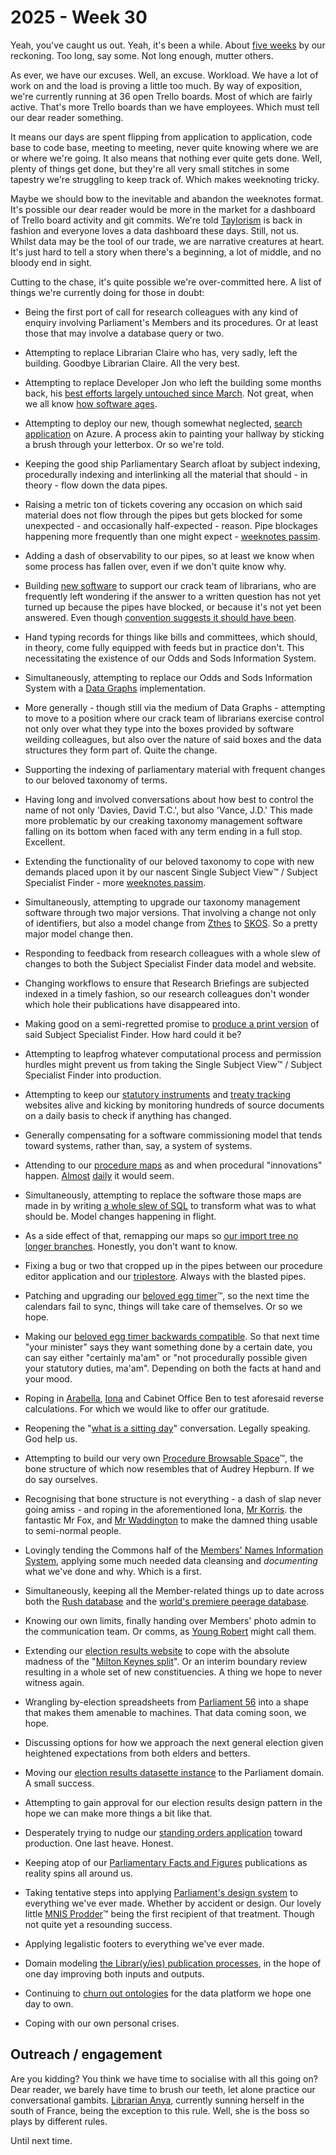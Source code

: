 # 2025 - Week 30

Yeah, you've caught us out. Yeah, it's been a while. About [five weeks](https://ukparliament.github.io/ontologies/meta/weeknotes/2025/25/) by our reckoning. Too long, say some. Not long enough, mutter others.

As ever, we have our excuses. Well, an excuse. Workload. We have a lot of work on and the load is proving a little too much. By way of exposition, we're currently running at 36 open Trello boards. Most of which are fairly active. That's more Trello boards than we have employees. Which must tell our dear reader something.

It means our days are spent flipping from application to application, code base to code base, meeting to meeting, never quite knowing where we are or where we're going. It also means that nothing ever quite gets done. Well, plenty of things get done, but they're all very small stitches in some tapestry we're struggling to keep track of. Which makes weeknoting tricky.

Maybe we should bow to the inevitable and abandon the weeknotes format. It's possible our dear reader would be more in the market for a dashboard of Trello board activity and git commits. We're told [Taylorism](https://en.wikipedia.org/wiki/Scientific_management) is back in fashion and everyone loves a data dashboard these days. Still, not us. Whilst data may be the tool of our trade, we are narrative creatures at heart. It's just hard to tell a story when there's a beginning, a lot of middle, and no bloody end in sight.

Cutting to the chase, it's quite possible we're over-committed here. A list of things we're currently doing for those in doubt:

* Being the first port of call for research colleagues with any kind of enquiry involving Parliament's Members and its procedures. Or at least those that may involve a database query or two.

* Attempting to replace Librarian Claire who has, very sadly, left the building. Goodbye Librarian Claire. All the very best.

* Attempting to replace Developer Jon who left the building some months back, his [best efforts largely untouched since March](https://github.com/ukparliament/search-prototype). Not great, when we all know [how software ages](https://redmonk.com/jgovernor/2007/04/05/why-applications-are-like-fish-and-data-is-like-wine/).

* Attempting to deploy our new, though somewhat neglected, [search application](https://parliamentary-search-265cced0397e.herokuapp.com/) on Azure. A process akin to painting your hallway by sticking a brush through your letterbox. Or so we're told.

* Keeping the good ship Parliamentary Search afloat by subject indexing, procedurally indexing and interlinking all the material that should - in theory - flow down the data pipes.

* Raising a metric ton of tickets covering any occasion on which said material does not flow through the pipes but gets blocked for some unexpected - and occasionally half-expected - reason. Pipe blockages happening more frequently than one might expect - [weeknotes passim](https://ukparliament.github.io/ontologies/meta/weeknotes/2025/25/#applying-a-sink-plunger-to-our-research-briefing-publication-pipes).

* Adding a dash of observability to our pipes, so at least we know when some process has fallen over, even if we don't quite know why.

* Building [new software](https://question-checker-27df5d070358.herokuapp.com/) to support our crack team of librarians, who are frequently left wondering if the answer to a written question has not yet turned up because the pipes have blocked, or because it's not yet been answered. Even though [convention suggests it should have been](https://www.parliament.uk/about/how/business/written-answers/).

* Hand typing records for things like bills and committees, which should, in theory, come fully equipped with feeds but in practice don't. This necessitating the existence of our Odds and Sods Information System.

* Simultaneously, attempting to replace our Odds and Sods Information System with a [Data Graphs](https://datagraphs.com/) implementation.

* More generally - though still via the medium of Data Graphs - attempting to move to a position where our crack team of librarians exercise control not only over what they type into the boxes provided by software weilding colleagues, but also over the nature of said boxes and the data structures they form part of. Quite the change.

* Supporting the indexing of parliamentary material with frequent changes to our beloved taxonomy of terms.

* Having long and involved conversations about how best to control the name of not only 'Davies, David T.C.', but also 'Vance, J.D.' This made more problematic by our creaking taxonomy management software falling on its bottom when faced with any term ending in a full stop. Excellent.

* Extending the functionality of our beloved taxonomy to cope with new demands placed upon it by our nascent Single Subject View&trade; / Subject Specialist Finder - more [weeknotes passim](https://ukparliament.github.io/ontologies/meta/weeknotes/2025/25/#toward-a-single-subject-view-of-the-library).

* Simultaneously, attempting to upgrade our taxonomy management software through two major versions. That involving a change not only of identifiers, but also a model change from [Zthes](https://zthes.z3950.org/) to [SKOS](https://en.wikipedia.org/wiki/Simple_Knowledge_Organization_System). So a pretty major model change then.

* Responding to feedback from research colleagues with a whole slew of changes to both the Subject Specialist Finder data model and website.

* Changing workflows to ensure that Research Briefings are subjected indexed in a timely fashion, so our research colleagues don't wonder which hole their publications have disappeared into.

* Making good on a semi-regretted promise to [produce a print version](https://trello.com/c/yCybS5Wc/86-csv-output-for-testing-with-research-short-list) of said Subject Specialist Finder. How hard could it be?

* Attempting to leapfrog whatever computational process and permission hurdles might prevent us from taking the Single Subject View&trade; / Subject Specialist Finder into production.

* Attempting to keep our [statutory instruments](https://statutoryinstruments.parliament.uk/) and [treaty tracking](https://treaties.parliament.uk/) websites alive and kicking by monitoring hundreds of source documents on a daily basis to check if anything has changed.

* Generally compensating for a software commissioning model that tends toward systems, rather than, say, a system of systems.

* Attending to our [procedure maps](https://ukparliament.github.io/ontologies/procedure/maps/) as and when procedural "innovations" happen. [Almost](https://trello.com/c/1KGQPvpM/489-draft-affirmative-lords-question-not-decided) [daily](https://trello.com/c/CQnOLdQZ/488-treaties-business-by-the-international-relations-and-defence-committee) it would seem.

* Simultaneously, attempting to replace the software those maps are made in by writing [a whole slew of SQL](https://ukparliament.github.io/ontologies/procedure/meta/editor/data-graphs/instance-data/data-loading) to transform what was to what should be. Model changes happening in flight.

* As a side effect of that, remapping our maps so [our import tree no longer branches](https://trello.com/c/WUUXKC90/486-component-route-detangling). Honestly, you don't want to know.

* Fixing a bug or two that cropped up in the pipes between our procedure editor application and our [triplestore](https://en.wikipedia.org/wiki/Triplestore). Always with the blasted pipes.

* Patching and upgrading our [beloved egg timer](https://api.parliament.uk/egg-timer)&trade;, so the next time the calendars fail to sync, things will take care of themselves. Or so we hope.

* Making our [beloved egg timer backwards compatible](https://ukparliament.github.io/ontologies/meta/weeknotes/2025/25/#the-work-it-just-never-stops). So that next time "your minister" says they want something done by a certain date, you can say either "certainly ma'am" or "not procedurally possible given your statutory duties, ma'am". Depending on both the facts at hand and your mood.

* Roping in [Arabella](https://bsky.app/profile/arabellalaw.bsky.social), [Iona](https://bsky.app/profile/singlecrow.bsky.social) and Cabinet Office Ben to test aforesaid reverse calculations. For which we would like to offer our gratitude.

* Reopening the "[what is a sitting day](https://api.parliament.uk/egg-timer/meta/comments/date)" conversation. Legally speaking. God help us.

* Attempting to build our very own [Procedure Browsable Space](https://api.parliament.uk/procedure-browser)&trade;, the bone structure of which now resembles that of Audrey Hepburn. If we do say ourselves.

* Recognising that bone structure is not everything - a dash of slap never going amiss - and roping in the aforementioned Iona, [Mr Korris](https://bsky.app/profile/mattkorris.bsky.social). the fantastic Mr Fox, and [Mr Waddington](https://bsky.app/profile/mattwadd.bsky.social) to make the damned thing usable to semi-normal people. 

* Lovingly tending the Commons half of the [Members' Names Information System](https://data.parliament.uk/membersdataplatform/#), applying some much needed data cleansing and *documenting* what we've done and why. Which is a first.

* Simultaneously, keeping all the Member-related things up to date across both the [Rush database](https://membersafter1832.historyofparliamentonline.org/) and the [world's premiere peerage database](https://peerages.historyofparliamentonline.org/).

* Knowing our own limits, finally handing over Members' photo admin to the communication team. Or comms, as [Young Robert](https://bsky.app/profile/robert-brook.com) might call them.

* Extending our [election results website](https://electionresults.parliament.uk/) to cope with the absolute madness of the "[Milton Keynes split](https://electionresults.parliament.uk/legislation-items/uksi-1990-1307)". Or an interim boundary review resulting in a whole set of new constituencies. A thing we hope to never witness again.

* Wrangling by-election spreadsheets from [Parliament 56](https://electionresults.parliament.uk/parliament-periods/56) into a shape that makes them amenable to machines. That data coming soon, we hope.

* Discussing options for how we approach the next general election given heightened expectations from both elders and betters.

* Moving our [election results datasette instance](https://datasette.electionresults.parliament.uk/) to the Parliament domain. A small success.

* Attempting to gain approval for our election results design pattern in the hope we can make more things a bit like that.

* Desperately trying to nudge our [standing orders application](https://api.parliament.uk/standing-orders) toward production. One last heave. Honest.

* Keeping atop of our [Parliamentary Facts and Figures](https://www.parliament.uk/business/publications/research/parliament-facts-and-figures/) publications as reality spins all around us.

* Taking tentative steps into applying [Parliament's design system](https://designsystem.parliament.uk/) to everything we've ever made. Whether by accident or design. Our lovely little [MNIS Prodder](https://api.parliament.uk/mnis-prodder)&trade; being the first recipient of that treatment. Though not quite yet a resounding success.

* Applying legalistic footers to everything we've ever made.

* Domain modeling [the Librar(y/ies) publication processes](https://github.com/ukparliament/ontologies/tree/master/meta/library-information-architecture/publication), in the hope of one day improving both inputs and outputs.

* Continuing to [churn out ontologies](https://ukparliament.github.io/ontologies/) for the data platform we hope one day to own.

* Coping with our own personal crises.

## Outreach / engagement

Are you kidding? You think we have time to socialise with all this going on? Dear reader, we barely have time to brush our teeth, let alone practice our conversational gambits. [Librarian Anya](https://bsky.app/profile/anyaso.bsky.social), currently sunning herself in the south of France, being the exception to this rule. Well, she is the boss so plays by different rules.

Until next time.










